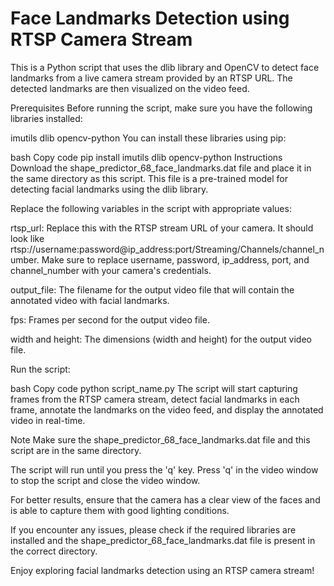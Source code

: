 #  Face Landmarks Detection using RTSP Camera Stream
 
This is a Python script that uses the dlib library and OpenCV to detect face landmarks from a live camera stream provided by an RTSP URL. The detected landmarks are then visualized on the video feed.

Prerequisites
Before running the script, make sure you have the following libraries installed:

imutils
dlib
opencv-python
You can install these libraries using pip:

bash
Copy code
pip install imutils dlib opencv-python
Instructions
Download the shape_predictor_68_face_landmarks.dat file and place it in the same directory as this script. This file is a pre-trained model for detecting facial landmarks using the dlib library.

Replace the following variables in the script with appropriate values:

rtsp_url: Replace this with the RTSP stream URL of your camera. It should look like rtsp://username:password@ip_address:port/Streaming/Channels/channel_number. Make sure to replace username, password, ip_address, port, and channel_number with your camera's credentials.

output_file: The filename for the output video file that will contain the annotated video with facial landmarks.

fps: Frames per second for the output video file.

width and height: The dimensions (width and height) for the output video file.

Run the script:

bash
Copy code
python script_name.py
The script will start capturing frames from the RTSP camera stream, detect facial landmarks in each frame, annotate the landmarks on the video feed, and display the annotated video in real-time.

Note
Make sure the shape_predictor_68_face_landmarks.dat file and this script are in the same directory.

The script will run until you press the 'q' key. Press 'q' in the video window to stop the script and close the video window.

For better results, ensure that the camera has a clear view of the faces and is able to capture them with good lighting conditions.

If you encounter any issues, please check if the required libraries are installed and the shape_predictor_68_face_landmarks.dat file is present in the correct directory.

Enjoy exploring facial landmarks detection using an RTSP camera stream!

